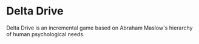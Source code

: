 # Delta Drive

Delta Drive is an incremental game based on Abraham Maslow's hierarchy of human psychological needs.
